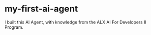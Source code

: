 # my-first-ai-agent
I built this AI Agent, with knowledge from the ALX AI For Developers II Program.
